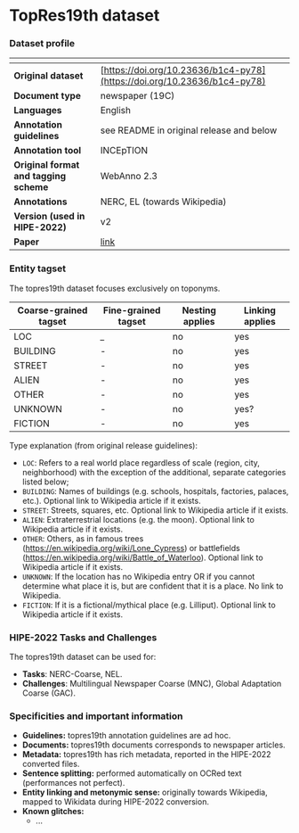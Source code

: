 # TopRes19th dataset

### Dataset profile

| <!-- -->    | <!-- -->    |
|-------------|-------------|
| **Original dataset**    |[https://doi.org/10.23636/b1c4-py78](https://doi.org/10.23636/b1c4-py78)  |
| **Document type**       | newspaper (19C) |
| **Languages**           | English |
| **Annotation guidelines** | see README in original release and below |
| **Annotation tool**     | INCEpTION |
| **Original format and tagging scheme** | WebAnno 2.3 |
| **Annotations**          | NERC, EL (towards Wikipedia) |
| **Version (used in HIPE-2022)**   | v2 |
| **Paper**               |[link](https://openhumanitiesdata.metajnl.com/articles/10.5334/johd.56/)  |


### Entity tagset 

The topres19th dataset focuses exclusively on toponyms.

| Coarse-grained tagset | Fine-grained tagset | Nesting applies | Linking applies | 
| ------| ------------| --------| --------|
|LOC    | _        | no      | yes     |
|BUILDING  | -     | no      | yes     |
| STREET  | -      | no      | yes     |
| ALIEN | -        | no      | yes     |
| OTHER | -        | no      | yes     |
| UNKNOWN | -      | no      | yes?    |
| FICTION | -      | no      | yes     |


Type explanation (from original release guidelines):

- `LOC`:  Refers to a real world place regardless of scale (region, city, neighborhood) with the exception of the additional, separate categories listed below;
- `BUILDING`: Names of buildings (e.g. schools, hospitals, factories, palaces, etc.). Optional link to Wikipedia article if it exists.
-  `STREET`: Streets, squares, etc. Optional link to Wikipedia article if it exists.
-  `ALIEN`: Extraterrestrial locations (e.g. the moon). Optional link to Wikipedia article if it exists.
-  `OTHER`: Others, as in famous trees (https://en.wikipedia.org/wiki/Lone_Cypress) or battlefields (https://en.wikipedia.org/wiki/Battle_of_Waterloo). Optional link to Wikipedia article if it exists.
-  `UNKNOWN`: If the location has no Wikipedia entry OR if you cannot determine what place it is, but are confident that it is a place. No link to Wikipedia.
-  `FICTION`: If it is a fictional/mythical place (e.g. Lilliput). Optional link to Wikipedia article if it exists.


### HIPE-2022 Tasks and Challenges

The topres19th dataset can be used for:    

- **Tasks**: NERC-Coarse,  NEL.
- **Challenges**: Multilingual Newspaper Coarse (MNC), Global Adaptation Coarse (GAC).


### Specificities and important information

- **Guidelines:** topres19th annotation guidelines are ad hoc. 
- **Documents:** topres19th documents corresponds to newspaper articles.
- **Metadata:** topres19th has rich metadata, reported in the HIPE-2022 converted files.
- **Sentence splitting:** performed automatically on OCRed text (performances not perfect).
- **Entity linking and metonymic sense:** originally towards Wikipedia, mapped to Wikidata during HIPE-2022 conversion.
- **Known glitches:**
	-  ...

